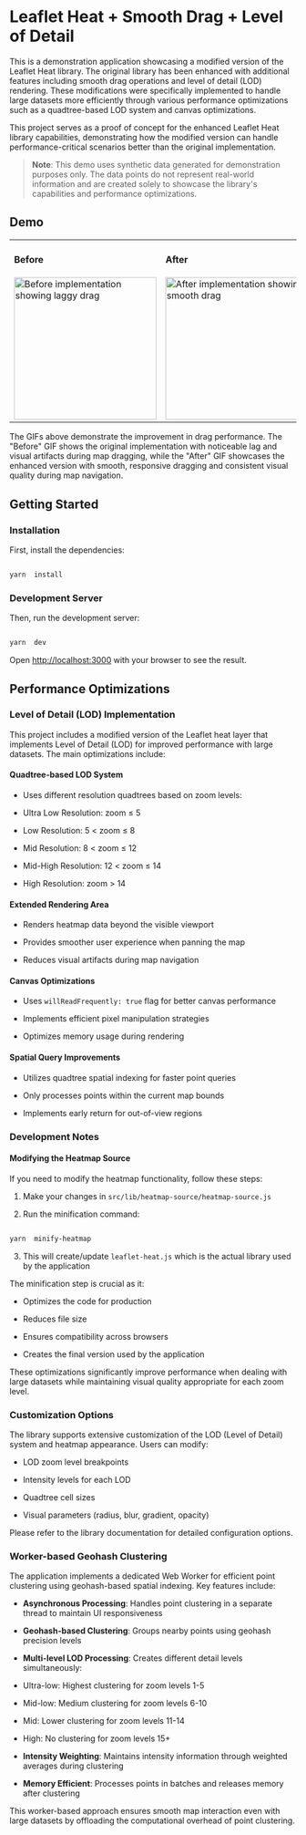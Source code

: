 # Leaflet Heat + Smooth Drag + Level of Detail

This is a demonstration application showcasing a modified version of the Leaflet Heat library. The original library has been enhanced with additional features including smooth drag operations and level of detail (LOD) rendering. These modifications were specifically implemented to handle large datasets more efficiently through various performance optimizations such as a quadtree-based LOD system and canvas optimizations.

This project serves as a proof of concept for the enhanced Leaflet Heat library capabilities, demonstrating how the modified version can handle performance-critical scenarios better than the original implementation.

> **Note**: This demo uses synthetic data generated for demonstration purposes only. The data points do not represent real-world information and are created solely to showcase the library's capabilities and performance optimizations.

## Demo

<table style="border: none;">
<tr style="border: none;">
<td style="border: none;">
<h4>Before</h4>
<img src="before.gif" width="250" alt="Before implementation showing laggy drag">
</td>
<td style="border: none;">
<h4>After</h4>
<img src="after.gif" width="250" alt="After implementation showing smooth drag">
</td>
</tr>
</table>

The GIFs above demonstrate the improvement in drag performance. The "Before" GIF shows the original implementation with noticeable lag and visual artifacts during map dragging, while the "After" GIF showcases the enhanced version with smooth, responsive dragging and consistent visual quality during map navigation.

## Getting Started

### Installation

First, install the dependencies:

```bash

yarn  install

```

### Development Server

Then, run the development server:

```bash

yarn  dev

```

Open [http://localhost:3000](http://localhost:3000) with your browser to see the result.

## Performance Optimizations

### Level of Detail (LOD) Implementation

This project includes a modified version of the Leaflet heat layer that implements Level of Detail (LOD) for improved performance with large datasets. The main optimizations include:

#### Quadtree-based LOD System

- Uses different resolution quadtrees based on zoom levels:

- Ultra Low Resolution: zoom ≤ 5

- Low Resolution: 5 < zoom ≤ 8

- Mid Resolution: 8 < zoom ≤ 12

- Mid-High Resolution: 12 < zoom ≤ 14

- High Resolution: zoom > 14

#### Extended Rendering Area

- Renders heatmap data beyond the visible viewport

- Provides smoother user experience when panning the map

- Reduces visual artifacts during map navigation

#### Canvas Optimizations

- Uses `willReadFrequently: true` flag for better canvas performance

- Implements efficient pixel manipulation strategies

- Optimizes memory usage during rendering

#### Spatial Query Improvements

- Utilizes quadtree spatial indexing for faster point queries

- Only processes points within the current map bounds

- Implements early return for out-of-view regions

### Development Notes

#### Modifying the Heatmap Source

If you need to modify the heatmap functionality, follow these steps:

1. Make your changes in `src/lib/heatmap-source/heatmap-source.js`

2. Run the minification command:

```bash

yarn  minify-heatmap

```

3. This will create/update `leaflet-heat.js` which is the actual library used by the application

The minification step is crucial as it:

- Optimizes the code for production

- Reduces file size

- Ensures compatibility across browsers

- Creates the final version used by the application

These optimizations significantly improve performance when dealing with large datasets while maintaining visual quality appropriate for each zoom level.

### Customization Options

The library supports extensive customization of the LOD (Level of Detail) system and heatmap appearance. Users can modify:

- LOD zoom level breakpoints

- Intensity levels for each LOD

- Quadtree cell sizes

- Visual parameters (radius, blur, gradient, opacity)

Please refer to the library documentation for detailed configuration options.

### Worker-based Geohash Clustering

The application implements a dedicated Web Worker for efficient point clustering using geohash-based spatial indexing. Key features include:

- **Asynchronous Processing**: Handles point clustering in a separate thread to maintain UI responsiveness

- **Geohash-based Clustering**: Groups nearby points using geohash precision levels

- **Multi-level LOD Processing**: Creates different detail levels simultaneously:

- Ultra-low: Highest clustering for zoom levels 1-5

- Mid-low: Medium clustering for zoom levels 6-10

- Mid: Lower clustering for zoom levels 11-14

- High: No clustering for zoom levels 15+

- **Intensity Weighting**: Maintains intensity information through weighted averages during clustering

- **Memory Efficient**: Processes points in batches and releases memory after clustering

This worker-based approach ensures smooth map interaction even with large datasets by offloading the computational overhead of point clustering.
